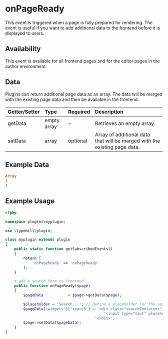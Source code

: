 #  onPageReady

This event is triggered when a page is fully prepared for rendering. The event is useful if you want to add additional data to the frontend before it is displayed to users.

## Availability

This event is available for all frontend pages and for the editor pages in the author environment.

## Data

Plugins can return additional page data as an array. The data will be merged with the existing page data and then be available in the frontend.

| Getter/Setter | Type         | Required | Description                                                            | 
|:--------------|:-------------|:--------|:----------------------------------------------------------------------|
| getData       | empty array  | -       | Retrieves an empty array.                                             | 
| setData       | array        | optional | Array of additional data that will be merged with the existing page data. |

## Example Data

```php
Array
(
)

```

## Example Usage

```php
<?php

namespace plugins\myplugin;

use \typemill\plugin;

class myplugin extends plugin
{
    public static function getSubscribedEvents()
    {
        return [
            'onPageReady' => 'onPageReady'
        ];
    }

    # add a search form to frontend
    public function onPageReady($page)
    {
        $pageData           = $page->getData($page);

        $placeholder = 'Search...'; // Define a placeholder for the search input
        $pageData['widgets']['search'] = '<div class="searchContainer" id="searchForm">' .
                                            '<input type="text" placeholder="' . $placeholder . '" />'.
                                        '</div>';
        $page->setData($pageData);
    }
}
```

